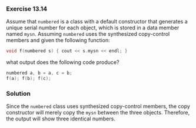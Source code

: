 ### Exercise 13.14

Assume that `numbered` is a class with a default constructor that generates a
unique serial number for each object, which is stored in a data member named
`mysn`. Assuming `numbered` uses the synthesized copy-control members and given
the following function:

```cpp
void f(numbered s) { cout << s.mysn << endl; }
```

what output does the following code produce?

```cpp
numbered a, b = a, c = b;
f(a); f(b); f(c);
```

### Solution

Since the `numbered` class uses synthesized copy-control members, the
copy constructor will merely copy the `mysn` between the three objects.
Therefore, the output will show three identical numbers.

